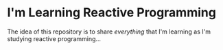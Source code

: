 # I'm Learning Reactive Programming

The idea of this repository is to share *everything* that I'm learning as I'm studying reactive programming...
